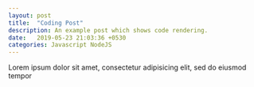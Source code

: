 ```yaml
---
layout: post
title:  "Coding Post"
description: An example post which shows code rendering.
date:   2019-05-23 21:03:36 +0530
categories: Javascript NodeJS
---
```

Lorem ipsum dolor sit amet, consectetur adipisicing elit, sed do eiusmod tempor 
